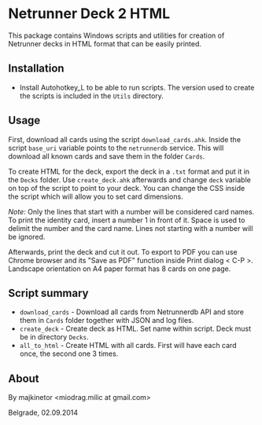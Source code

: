Netrunner Deck 2 HTML 
====================

This package contains Windows scripts and utilities for creation of Netrunner decks in HTML format that can be easily printed.

Installation
------------

* Install Autohotkey_L to be able to run scripts. The version used to create the scripts is included in the `Utils` directory.

Usage
-----

First, download all cards using the script `download_cards.ahk`. Inside the script `base_uri` variable points to the `netrunnerdb` service. This will download all known cards and save them in the folder `Cards`.

To create HTML for the deck, export the deck in a `.txt` format and put it in the `Decks` folder. Use `create_deck.ahk` afterwards and change `deck` variable on top of the script to point to your deck. You can change the CSS inside the script which will allow you to set card dimensions.

_Note_: Only the lines that start with a number will be considered card names. To print the identity card, insert a number 1 in front of it. Space is used to delimit the number and the card name. Lines not starting with a number will be ignored.

Afterwards, print the deck and cut it out. To export to PDF you can use Chrome browser and its "Save as PDF" function inside Print dialog < C-P >. Landscape orientation on A4 paper format has 8 cards on one page.

Script summary
--------------

- `download_cards` - Download all cards from Netrunnerdb API and store them in `Cards` folder together with JSON and log files.
- `create_deck` - Create deck as HTML. Set name within script. Deck must be in directory `Decks`.
- `all_to_html` - Create HTML with all cards. First will have each card once, the second one 3 times.

About
------

By majkinetor <miodrag.milic at gmail.com>

Belgrade, 02.09.2014 
